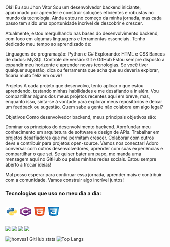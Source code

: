 ### 

Olá! Eu sou Jhon Vitor
Sou um desenvolvedor backend iniciante, apaixonado por aprender e construir soluções eficientes e robustas no mundo da tecnologia. Ainda estou no começo da minha jornada, mas cada passo tem sido uma oportunidade incrível de descobrir e crescer.

Atualmente, estou mergulhando nas bases do desenvolvimento backend, com foco em algumas linguagens e ferramentas essenciais. Tenho dedicado meu tempo ao aprendizado de:

Linguagens de programação: Python e C#
Explorando: HTML e CSS
Bancos de dados: MySQL
Controle de versão: Git e GitHub
Estou sempre disposto a expandir meu horizonte e aprender novas tecnologias. Se você tiver qualquer sugestão, dica ou ferramenta que acha que eu deveria explorar, ficaria muito feliz em ouvir!

Projetos
A cada projeto que desenvolvo, tento aplicar o que estou aprendendo, testando minhas habilidades e me desafiando a ir além. Vou compartilhar alguns dos meus projetos recentes aqui em breve, mas, enquanto isso, sinta-se à vontade para explorar meus repositórios e deixar um feedback ou sugestão. Quem sabe a gente não colabora em algo legal?

Objetivos
Como desenvolvedor backend, meus principais objetivos são:

Dominar os princípios do desenvolvimento backend.
Aprofundar meu conhecimento em arquitetura de software e design de APIs.
Trabalhar em projetos desafiadores que me permitam crescer.
Colaborar com outros devs e contribuir para projetos open-source.
Vamos nos conectar!
Adoro conversar com outros desenvolvedores, aprender com suas experiências e compartilhar o que sei. Se quiser bater um papo, me manda uma mensagem aqui no GitHub ou pelas minhas redes sociais. Estou sempre aberto a trocar ideias!

Mal posso esperar para continuar essa jornada, aprender mais e contribuir com a comunidade. Vamos construir algo incrível juntos!

<h3>Tecnologias que uso no meu dia a dia:</h3>
<div style="display: inline_block"><br>
  <img align="center" alt="Jhon-Python" height="30" width="40" src="https://raw.githubusercontent.com/devicons/devicon/master/icons/python/python-original.svg">
   <img align="center" alt="Jhon-Csharp" height="30" width="40" src="https://raw.githubusercontent.com/devicons/devicon/master/icons/csharp/csharp-original.svg">
  <img align="center" alt="Jhon-HTML" height="30" width="40" src="https://raw.githubusercontent.com/devicons/devicon/master/icons/html5/html5-original.svg">
  <img align="center" alt="Jhon-CSS" height="30" width="40" src="https://raw.githubusercontent.com/devicons/devicon/master/icons/css3/css3-original.svg">
</div>
  
  ##
 
<div>
  <a href="https://www.instagram.com/jhon.vss1/" target="_blank"><img src="https://img.shields.io/badge/-Instagram-%23E4405F?style=for-the-badge&logo=instagram&logoColor=white" target="_blank"></a>
 <a href="https://discord.gg/j5MhStJf" target='_blank'><img src="https://img.shields.io/badge/Discord-7289DA?style=for-the-badge&logo=discord&logoColor=white" target="_blank"></a> 
  <a href = "jhonsilva.vs1@gmail.com"><img src="https://img.shields.io/badge/-Gmail-%23333?style=for-the-badge&logo=gmail&logoColor=white" target="_blank"></a>
  <a href="https://www.linkedin.com/in/jhon-vitor-82566a219/" target='_blank'><img src="https://img.shields.io/badge/-LinkedIn-%230077B5?style=for-the-badge&logo=linkedin&logoColor=white" target="_blank"></a> 
  
</div>

![jhonvss1 GitHub stats](https://github-readme-stats.vercel.app/api?username=jhonvss1&show_icons=true&theme=tokyonight)
![Top Langs](https://github-readme-stats.vercel.app/api/top-langs/?username=jhonvss1&layout=compact)
